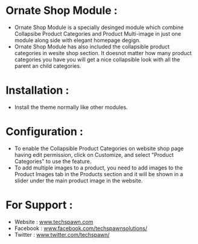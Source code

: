 Ornate Shop Module :
====================
- Ornate Shop Module is a specially desinged module which combine Collapsibe Product Categories and Product Multi-image in just one module along side with elegant homepage degign.
- Ornate Shop Module has also included the collapsible product categories in wesite shop section. It doesnot matter how many product categories you have you will get a nice collapsible look with all the parent an child categories.

Installation :
==============
- Install the theme normally like other modules.

Configuration :
===============
- To enable the Collapsible Product Categories on website shop page having edit permission, click on Customize, and select "Product Categories" to use the feature.
- To add multiple images to a product, you need to add images to the Product Images tab in the Products section and it will be shown in a slider under the main product image in the website.

For Support :
=============
* Website : www.techspawn.com
* Facebook : www.facebook.com/techspawnsolutions/ 
* Twitter : www.twitter.com/techspawn/

